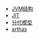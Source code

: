 + [JVM结构](https://jeasyplus.com/java_gc/structure)
+ [JIT](https://jeasyplus.com/java_gc/jit)
+ [分代模型](https://jeasyplus.com/java_gc/java_gc/gen)
+ [arthas](https://jeasyplus.com/java_gc/arthas)